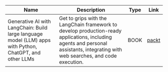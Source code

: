 | Name | Description | Type | Link |
| ------------- | ----------- | ---- | ---- |
| Generative AI with LangChain: Build large language model (LLM) apps with Python, ChatGPT, and other LLMs | Get to grips with the LangChain framework to develop production-ready applications, including agents and personal assistants, integrating with web searches, and code execution. | BOOK | [packt](https://www.packtpub.com/product/generative-ai-with-langchain/9781835083468) |
